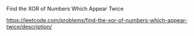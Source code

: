 Find the XOR of Numbers Which Appear Twice

https://leetcode.com/problems/find-the-xor-of-numbers-which-appear-twice/description/
